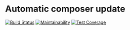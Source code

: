 # Automatic composer update

[![Build Status](https://travis-ci.org/kawax/cu.svg?branch=master)](https://travis-ci.org/kawax/cu)
[![Maintainability](https://api.codeclimate.com/v1/badges/6f601b36e802d77ba61b/maintainability)](https://codeclimate.com/github/kawax/cu/maintainability)
[![Test Coverage](https://api.codeclimate.com/v1/badges/6f601b36e802d77ba61b/test_coverage)](https://codeclimate.com/github/kawax/cu/test_coverage)
